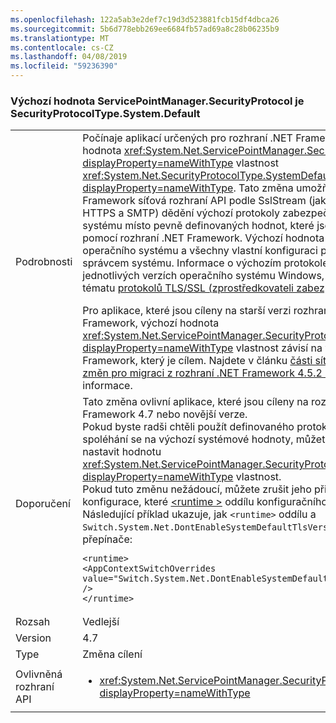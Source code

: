 ```yaml
---
ms.openlocfilehash: 122a5ab3e2def7c19d3d523881fcb15df4dbca26
ms.sourcegitcommit: 5b6d778ebb269ee6684fb57ad69a8c28b06235b9
ms.translationtype: MT
ms.contentlocale: cs-CZ
ms.lasthandoff: 04/08/2019
ms.locfileid: "59236390"
---
```

### <a name="default-value-of-servicepointmanagersecurityprotocol-is-securityprotocoltypesystemdefault"></a>Výchozí hodnota ServicePointManager.SecurityProtocol je SecurityProtocolType.System.Default

|   |   |
|---|---|
|Podrobnosti|Počínaje aplikací určených pro rozhraní .NET Framework 4.7, výchozí hodnota <xref:System.Net.ServicePointManager.SecurityProtocol?displayProperty=nameWithType> vlastnost <xref:System.Net.SecurityProtocolType.SystemDefault?displayProperty=nameWithType>. Tato změna umožňuje rozhraní .NET Framework síťová rozhraní API podle SslStream (jako je například FTP, HTTPS a SMTP) dědění výchozí protokoly zabezpečení z operačního systému místo pevně definovaných hodnot, které jsou definované pomocí rozhraní .NET Framework. Výchozí hodnota se liší podle operačního systému a všechny vlastní konfiguraci provedené správcem systému. Informace o výchozím protokolem SChannel v jednotlivých verzích operačního systému Windows, naleznete v tématu [protokolů TLS/SSL (zprostředkovateli zabezpečení Schannel)](https://docs.microsoft.com/windows/desktop/SecAuthN/protocols-in-tls-ssl--schannel-ssp-).</p>Pro aplikace, které jsou cíleny na starší verzi rozhraní .NET Framework, výchozí hodnota <xref:System.Net.ServicePointManager.SecurityProtocol?displayProperty=nameWithType> vlastnost závisí na verzi rozhraní .NET Framework, který je cílem. Najdete v článku [části sítě mění se cílení změn pro migraci z rozhraní .NET Framework 4.5.2 na 4.6](~/docs/framework/migration-guide/retargeting/4.5.2-4.6.md#networking) Další informace.|
|Doporučení|Tato změna ovlivní aplikace, které jsou cíleny na rozhraní .NET Framework 4.7 nebo novější verze. <br>Pokud byste radši chtěli použít definovaného protokolu, spíše než spoléhání se na výchozí systémové hodnoty, můžete explicitně nastavit hodnotu <xref:System.Net.ServicePointManager.SecurityProtocol?displayProperty=nameWithType> vlastnost.<br>Pokud tuto změnu nežádoucí, můžete zrušit jeho přidáním nastavení konfigurace, které [ \<runtime >](~/docs/framework/configure-apps/file-schema/runtime/runtime-element.md) oddílu konfiguračního souboru aplikace. Následující příklad ukazuje, jak <code>&lt;runtime&gt;</code> oddílu a <code>Switch.System.Net.DontEnableSystemDefaultTlsVersions</code> odhlásit přepínače:<pre><code class="lang-xml">&lt;runtime&gt;&#13;&#10;&lt;AppContextSwitchOverrides value=&quot;Switch.System.Net.DontEnableSystemDefaultTlsVersions=true&quot; /&gt;&#13;&#10;&lt;/runtime&gt;&#13;&#10;</code></pre>|
|Rozsah|Vedlejší|
|Version|4.7|
|Type|Změna cílení|
|Ovlivněná rozhraní API|<ul><li><xref:System.Net.ServicePointManager.SecurityProtocol?displayProperty=nameWithType></li></ul>|

